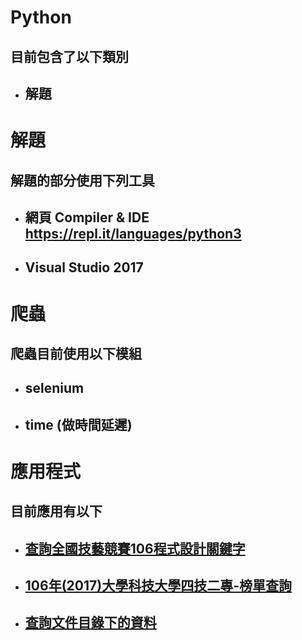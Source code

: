 # Python
## 目前包含了以下類別
* ## 解題

# 解題
## 解題的部分使用下列工具
* ## 網頁 Compiler & IDE  https://repl.it/languages/python3 
* ## Visual Studio 2017

# 爬蟲
## 爬蟲目前使用以下模組
* ## selenium
* ## time (做時間延遲)

# 應用程式
## 目前應用有以下
* ## [查詢全國技藝競賽106程式設計關鍵字](https://github.com/xyz607xx/python/tree/master/%E6%87%89%E7%94%A8%E7%A8%8B%E5%BC%8F/%E6%9F%A5%E8%A9%A2%E5%85%A8%E5%9C%8B%E6%8A%80%E8%97%9D%E7%AB%B6%E8%B3%BD106%E7%A8%8B%E5%BC%8F%E8%A8%AD%E8%A8%88%E9%97%9C%E9%8D%B5%E5%AD%97)
* ## [106年(2017)大學科技大學四技二專-榜單查詢](https://github.com/xyz607xx/python/tree/master/%E7%88%AC%E8%9F%B2/106%E5%B9%B4(2017)%E5%A4%A7%E5%AD%B8%E7%A7%91%E6%8A%80%E5%A4%A7%E5%AD%B8%E5%9B%9B%E6%8A%80%E4%BA%8C%E5%B0%88-%E6%A6%9C%E5%96%AE%E6%9F%A5%E8%A9%A2)
* ## [查詢文件目錄下的資料](https://github.com/xyz607xx/python/tree/master/%E6%87%89%E7%94%A8%E7%A8%8B%E5%BC%8F/%E6%9F%A5%E8%A9%A2%E6%96%87%E4%BB%B6%E7%9B%AE%E9%8C%84%E4%B8%8B%E7%9A%84%E8%B3%87%E6%96%99)